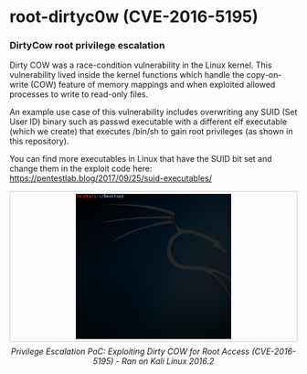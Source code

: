 # root-dirtyc0w (CVE-2016-5195)
### DirtyCow root privilege escalation
Dirty COW was a race-condition vulnerability in the Linux kernel. This vulnerability lived inside the kernel functions which handle the copy-on-write (COW) feature of memory mappings and when exploited allowed processes to write to read-only files.  

An example use case of this vulnerability includes overwriting any SUID (Set User ID) binary such as passwd executable with a different elf executable (which we create) that executes /bin/sh to gain root privileges (as shown in this repository).  

You can find more executables in Linux that have the SUID bit set and change them in the exploit code here: https://pentestlab.blog/2017/09/25/suid-executables/

<div align="center">
  <div style="border: 1.5px solid #ccc; display: inline-block; padding: 4px;">
    <img src="/assets/gif/root-dirtyc0w.gif" alt="root-dirtyc0w PoC GIF" width = 55% style="display: block; border: none;">
  </div>
  <p style="margin-top: 5px;"><em>Privilege Escalation PoC: Exploiting Dirty COW for Root Access (CVE-2016-5195) - Ran on Kali Linux 2016.2</em></p>
</div>

